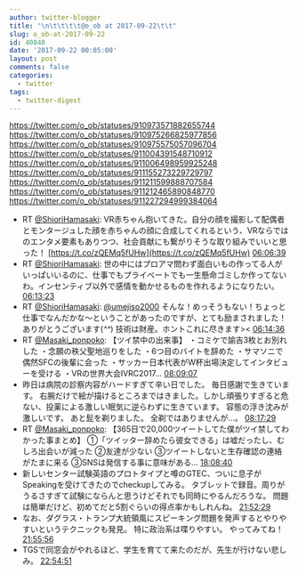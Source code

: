 ```yaml
---
author: twitter-blogger
title: "\n\t\t\t\t@o_ob at 2017-09-22\t\t"
slug: o_ob-at-2017-09-22
id: 40840
date: '2017-09-22 00:05:00'
layout: post
comments: false
categories:
  - twitter
tags:
  - twitter-digest
---
```


https://twitter.com/o_ob/statuses/910973571882655744 https://twitter.com/o_ob/statuses/910975266825977856 https://twitter.com/o_ob/statuses/910975575057096704 https://twitter.com/o_ob/statuses/911004391548710912 https://twitter.com/o_ob/statuses/911006498959925248 https://twitter.com/o_ob/statuses/911155273229729797 https://twitter.com/o_ob/statuses/911211599888707584 https://twitter.com/o_ob/statuses/911212465890848770 https://twitter.com/o_ob/statuses/911227294999384064  

*   RT [@ShioriHamasaki](https://twitter.com/ShioriHamasaki): VR赤ちゃん抱いてきた。自分の顔を撮影して配偶者とモンタージュした顔を赤ちゃんの顔に合成してくれるという、VRならではのエンタメ要素もありつつ、社会貢献にも繋がりそうな取り組みでいいと思った！ [https://t.co/zQEMq5fUHw](https://t.co/zQEMq5fUHw) [06:06:39](https://twitter.com/o_ob/statuses/910973571882655744)
*   RT [@ShioriHamasaki](https://twitter.com/ShioriHamasaki): 世の中にはプロアマ問わず面白いもの作ってる人がいっぱいいるのに、仕事でもプライベートでも一生懸命ゴミしか作ってないわ。インセンティブ以外で感情を動かせるものを作れるようになりたい。 [06:13:23](https://twitter.com/o_ob/statuses/910975266825977856)
*   RT [@ShioriHamasaki](https://twitter.com/ShioriHamasaki): [@umejiso2000](https://twitter.com/umejiso2000) そんな！めっそうもない！ちょっと仕事でなんだかな～ということがあったのですが、とても励まされました！ありがとうございます(*^^*) 技術は財産。ホントこれに尽きます>< [06:14:36](https://twitter.com/o_ob/statuses/910975575057096704)
*   RT [@Masaki_ponpoko](https://twitter.com/Masaki_ponpoko): 【ツイ禁中の出来事】 ・コミケで諭吉3枚とお別れした ・念願の秩父聖地巡りをした ・6つ目のバイトを辞めた ・サマソニで偶然SFCの後輩に会った ・サッカー日本代表がW杯出場決定してインタビューを受ける ・VRの世界大会IVRC2017… [08:09:07](https://twitter.com/o_ob/statuses/911004391548710912)
*   昨日は病院の診察内容がハードすぎて辛い日でした。 毎日感謝で生きています。 右腕だけで絵が描けるところまではきました。しかし頑張りすぎると危ない、投薬による激しい眠気に逆らわずに生きています。 容態の浮き沈みが激しいです。 あと髭を剃りました。 全剃ではありませんが...。 [08:17:29](https://twitter.com/o_ob/statuses/911006498959925248)
*   RT [@Masaki_ponpoko](https://twitter.com/Masaki_ponpoko): 【365日で20,000ツイートしてた僕がツイ禁してわかった事まとめ】 ①「ツイッター辞めたら彼女できる」は嘘だったし、むしろ出会いが減った ②友達が少ない ③ツイートしないと生存確認の連絡がたまに来る ③SNSは発信する事に意味がある… [18:08:40](https://twitter.com/o_ob/statuses/911155273229729797)
*   新しいセンター試験英語のプロトタイプと噂のGTEC、ついに息子がSpeakingを受けてきたのでcheckupしてみる。 タブレットで録音。周りがうるさすぎて試験にならんと思うけどそれでも同時にやるんだろうな。 問題は簡単だけど、初めてだと5割ぐらいの得点率かもしれんね。 [21:52:29](https://twitter.com/o_ob/statuses/911211599888707584)
*   なお、ダグラス・トランプ大統領風にスピーキング問題を発声するとやりやすいというテクニックも発見。 特に政治系は喋りやすい。 やってみてね！ [21:55:56](https://twitter.com/o_ob/statuses/911212465890848770)
*   TGSで同窓会がやれるほど、学生を育てて来たのだが、先生が行けない悲しみ。 [22:54:51](https://twitter.com/o_ob/statuses/911227294999384064)